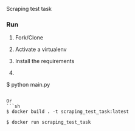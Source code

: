 Scraping test task

### Run

1. Fork/Clone
2. Activate a virtualenv
3. Install the requirements

4. ```sh
$ python main.py
```

Or
```sh
$ docker build . -t scraping_test_task:latest

$ docker run scraping_test_task
```

